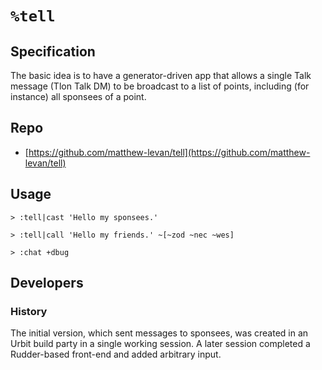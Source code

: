#   `%tell`

##  Specification

The basic idea is to have a generator-driven app that allows a single Talk message (Tlon Talk DM) to be broadcast to a list of points, including (for instance) all sponsees of a point.

##  Repo

- [https://github.com/matthew-levan/tell](https://github.com/matthew-levan/tell)

##  Usage

```hoon
> :tell|cast 'Hello my sponsees.'

> :tell|call 'Hello my friends.' ~[~zod ~nec ~wes]

> :chat +dbug
```

##  Developers

### History

The initial version, which sent messages to sponsees, was created in an Urbit build party in a single working session.  A later session completed a Rudder-based front-end and added arbitrary input.
